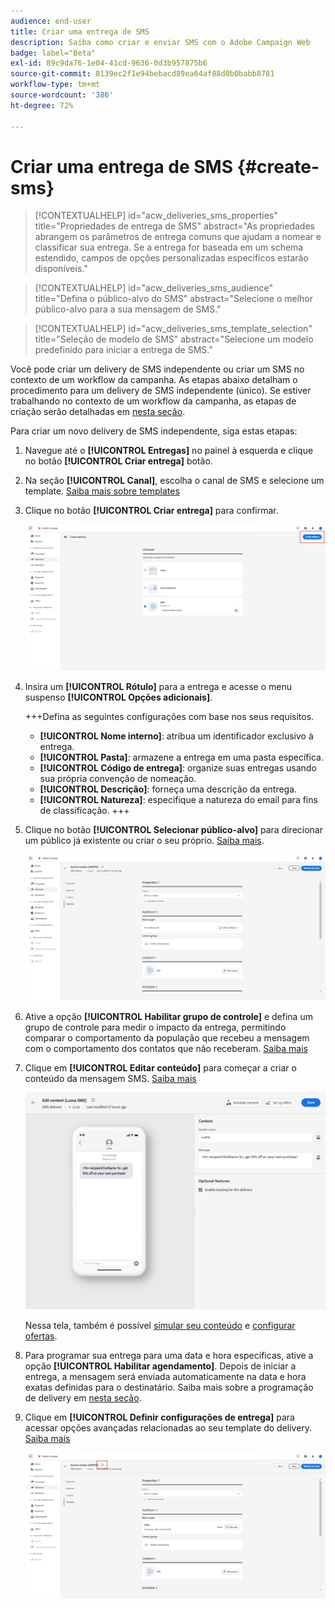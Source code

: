 ```yaml
---
audience: end-user
title: Criar uma entrega de SMS
description: Saiba como criar e enviar SMS com o Adobe Campaign Web
badge: label="Beta"
exl-id: 89c9da76-1e04-41cd-9636-0d3b957875b6
source-git-commit: 8139ec2f1e94bebacd89ea64af88d0b0babb8781
workflow-type: tm+mt
source-wordcount: '386'
ht-degree: 72%

---
```


# Criar uma entrega de SMS {#create-sms}

>[!CONTEXTUALHELP]
>id="acw_deliveries_sms_properties"
>title="Propriedades de entrega de SMS"
>abstract="As propriedades abrangem os parâmetros de entrega comuns que ajudam a nomear e classificar sua entrega. Se a entrega for baseada em um schema estendido, campos de opções personalizadas específicos estarão disponíveis."

>[!CONTEXTUALHELP]
>id="acw_deliveries_sms_audience"
>title="Defina o público-alvo do SMS"
>abstract="Selecione o melhor público-alvo para a sua mensagem de SMS."

>[!CONTEXTUALHELP]
>id="acw_deliveries_sms_template_selection"
>title="Seleção de modelo de SMS"
>abstract="Selecione um modelo predefinido para iniciar a entrega de SMS."

Você pode criar um delivery de SMS independente ou criar um SMS no contexto de um workflow da campanha. As etapas abaixo detalham o procedimento para um delivery de SMS independente (único). Se estiver trabalhando no contexto de um workflow da campanha, as etapas de criação serão detalhadas em [nesta seção](../workflows/activities/channels.md#create-a-delivery-in-a-campaign-workflow).


Para criar um novo delivery de SMS independente, siga estas etapas:

1. Navegue até o **[!UICONTROL Entregas]** no painel à esquerda e clique no botão  **[!UICONTROL Criar entrega]** botão.

1. Na seção **[!UICONTROL Canal]**, escolha o canal de SMS e selecione um template. [Saiba mais sobre templates](../msg/delivery-template.md)

1. Clique no botão **[!UICONTROL Criar entrega]** para confirmar.

   ![](assets/sms_create_1.png)

1. Insira um **[!UICONTROL Rótulo]** para a entrega e acesse o menu suspenso **[!UICONTROL Opções adicionais]**.

   +++Defina as seguintes configurações com base nos seus requisitos.
   * **[!UICONTROL Nome interno]**: atribua um identificador exclusivo à entrega.
   * **[!UICONTROL Pasta]**: armazene a entrega em uma pasta específica.
   * **[!UICONTROL Código de entrega]**: organize suas entregas usando sua própria convenção de nomeação.
   * **[!UICONTROL Descrição]**: forneça uma descrição da entrega.
   * **[!UICONTROL Natureza]**: especifique a natureza do email para fins de classificação.
+++

1. Clique no botão **[!UICONTROL Selecionar público-alvo]** para direcionar um público já existente ou criar o seu próprio. [Saiba mais](../audience/about-recipients.md).

   ![](assets/sms_create_2.png)

1. Ative a opção **[!UICONTROL Habilitar grupo de controle]** e defina um grupo de controle para medir o impacto da entrega, permitindo comparar o comportamento da população que recebeu a mensagem com o comportamento dos contatos que não receberam. [Saiba mais](../audience/control-group.md)

1. Clique em **[!UICONTROL Editar conteúdo]** para começar a criar o conteúdo da mensagem SMS. [Saiba mais](content-sms.md)

   ![](assets/sms_create_4.png)

   Nessa tela, também é possível [simular seu conteúdo](../preview-test/preview-test.md) e [configurar ofertas](../content/offers.md).

1. Para programar sua entrega para uma data e hora específicas, ative a opção **[!UICONTROL Habilitar agendamento]**. Depois de iniciar a entrega, a mensagem será enviada automaticamente na data e hora exatas definidas para o destinatário. Saiba mais sobre a programação de delivery em [nesta seção](../msg/gs-messages.md#gs-schedule).

1. Clique em **[!UICONTROL Definir configurações de entrega]** para acessar opções avançadas relacionadas ao seu template do delivery. [Saiba mais](../advanced-settings/delivery-settings.md)

   ![](assets/sms_create_3.png)
